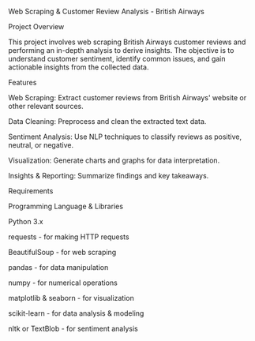 Web Scraping & Customer Review Analysis - British Airways

Project Overview

This project involves web scraping British Airways customer reviews and performing an in-depth analysis to derive insights. The objective is to understand customer sentiment, identify common issues, and gain actionable insights from the collected data.

Features

Web Scraping: Extract customer reviews from British Airways' website or other relevant sources.

Data Cleaning: Preprocess and clean the extracted text data.

Sentiment Analysis: Use NLP techniques to classify reviews as positive, neutral, or negative.

Visualization: Generate charts and graphs for data interpretation.

Insights & Reporting: Summarize findings and key takeaways.

Requirements

Programming Language & Libraries

Python 3.x

requests - for making HTTP requests

BeautifulSoup - for web scraping

pandas - for data manipulation

numpy - for numerical operations

matplotlib & seaborn - for visualization

scikit-learn - for data analysis & modeling

nltk or TextBlob - for sentiment analysis
